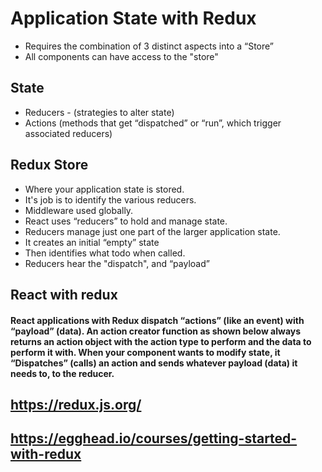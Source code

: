 # Application State with Redux
- Requires the combination of 3 distinct aspects into a “Store”
- All components can have access to the "store"

## State
- Reducers - (strategies to alter state)
- Actions (methods that get “dispatched” or “run”, which trigger associated reducers)

## Redux Store
- Where your application state is stored.
- It's job is to identify the various reducers.
- Middleware used globally.
- React uses “reducers” to hold and manage state.
- Reducers manage just one part of the larger application state.
- It creates an initial “empty” state
- Then identifies what todo when called.
- Reducers hear the "dispatch", and “payload”

## React with redux
#### React applications with Redux dispatch “actions” (like an event) with “payload” (data). An action creator function as shown below always returns an action object with the action type to perform and the data to perform it with. When your component wants to modify state, it “Dispatches” (calls) an action and sends whatever payload (data) it needs to, to the reducer.

## https://redux.js.org/
## https://egghead.io/courses/getting-started-with-redux